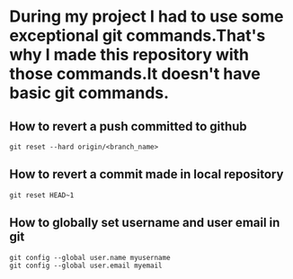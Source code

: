 # During my project I had to use some exceptional git commands.That's why I made this repository with those commands.It doesn't have basic git commands.

## How to revert a push committed to github

```
git reset --hard origin/<branch_name>

```
## How to revert a commit made in local repository

```
git reset HEAD~1
```

## How to globally set username and user email in git

```
git config --global user.name myusername
git config --global user.email myemail
```
